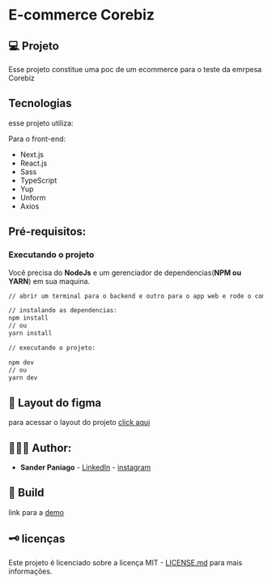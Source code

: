 # E-commerce Corebiz

## 💻 Projeto

Esse projeto constitue uma poc de um ecommerce para o teste da emrpesa Corebiz

## Tecnologias

esse projeto utiliza:

Para o front-end:
- Next.js
- React.js
- Sass
- TypeScript
- Yup
- Unform
- Axios
## Pré-requisitos:
### Executando o projeto

Você precisa do **NodeJs** e um gerenciador de dependencias(**NPM ou YARN**) em sua maquina.

```sh
// abrir um terminal para o backend e outro para o app web e rode o comando:

// instalando as dependencias:
npm install
// ou 
yarn install

// executando o projeto:

npm dev
// ou
yarn dev 
```

## 📏 Layout do figma
para acessar o layout do projeto [click aqui](https://www.figma.com/file/awhTJyKgrjEOqPHUrrFBv0/Corebiz---Frontend-Challenge?node-id=0%3A1)

## 👨🏻‍💻 Author:

- **Sander Paniago** - [LinkedIn](https://www.linkedin.com/in/sander-paniago/) - [instagram](https://www.instagram.com/sander_paniago/)

## 🚀 Build

link para a [demo](https://e-commerce-corebiz.vercel.app/)

## 🗝 licenças

Este projeto é licenciado sobre a licença MIT - [LICENSE.md](LICENSE.md) para mais informações.